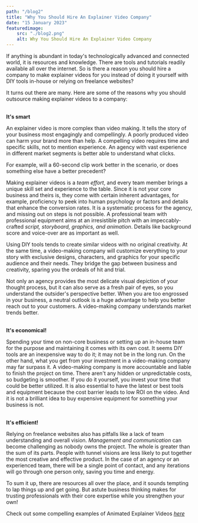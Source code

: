 ```yaml
---
path: "/blog2"
title: "Why You Should Hire An Explainer Video Company"
date: "15 January 2023"
featuredimage: 
    src: "./blog2.png"
    alt: Why You Should Hire An Explainer Video Company
---
```


If anything is abundant in today's technologically advanced and connected world, it is resources and knowledge. There are tools and tutorials readily available all over the internet. So is there a reason you should hire a company to make explainer videos for you instead of doing it yourself with DIY tools in-house or relying on freelance websites? 

It turns out there are many. Here are some of the reasons why you should outsource making explainer videos to a company: 

<br/>
<b>It's smart</b>

An explainer video is more complex than video making. It tells the story of your business most engagingly and compellingly. A poorly produced video can harm your brand more than help. A compelling video requires time and specific skills, not to mention experience. An agency with vast experience in different market segments is better able to understand what clicks. 

For example, will a 60-second clip work better in the scenario, or does something else have a better precedent? 

Making explainer videos is a <em>team effort</em>, and every team member brings a unique skill set and experience to the table. Since it is not your core business and theirs is, they come with certain inherent advantages, for example, proficiency to peek into human psychology or factors and details that enhance the conversion rates. It is a systematic process for the agency, and missing out on steps is not possible. A professional team with professional equipment aims at an irresistible pitch with an impeccably-crafted <em>script, storyboard, graphics, and animation</em>. Details like background score and voice-over are as important as well. 

Using DIY tools tends to create similar videos with no original creativity. At the same time, a video-making company will customize everything to your story with exclusive designs, characters, and graphics for your specific audience and their needs. They bridge the gap between business and creativity, sparing you the ordeals of hit and trial. 

Not only an agency provides the most delicate visual depiction of your thought process, but it can also serve as a fresh pair of eyes, so you understand the outsider's perspective better. When you are too engrossed in your business, a neutral outlook is a huge advantage to help you better reach out to your customers. A video-making company understands market trends better. 

<br/>
<b>It's economical!</b>

Spending your time on non-core business or setting up an in-house team for the purpose and maintaining it comes with its own cost. It seems DIY tools are an inexpensive way to do it; it may not be in the long run. On the other hand, what you get from your investment in a video-making company may far surpass it. A video-making company is more accountable and liable to finish the project on time. There aren't any hidden or unpredictable costs, so budgeting is smoother. 
If you do it yourself, you invest your time that could be better utilized. It is also essential to have the latest or best tools and equipment because the cost barrier leads to low ROI on the video. And it is not a brilliant idea to buy expensive equipment for something your business is not. 

<br/>
<b>It's efficient!</b>

Relying on freelance websites also has pitfalls like a lack of team understanding and overall vision. <em>Management and communication</em> can become challenging as nobody owns the project. The whole is greater than the sum of its parts. People with tunnel visions are less likely to put together the most creative and effective product. In the case of an agency or an experienced team, there will be a single point of contact, and any iterations will go through one person only, saving you time and energy. 

To sum it up, there are resources all over the place, and it sounds tempting to lap things up and get going. But astute business thinking makes for trusting professionals with their core expertise while you strengthen your own! 

Check out some compelling examples of Animated Explainer Videos <a href="../#portfolio"><em>here</em></a>